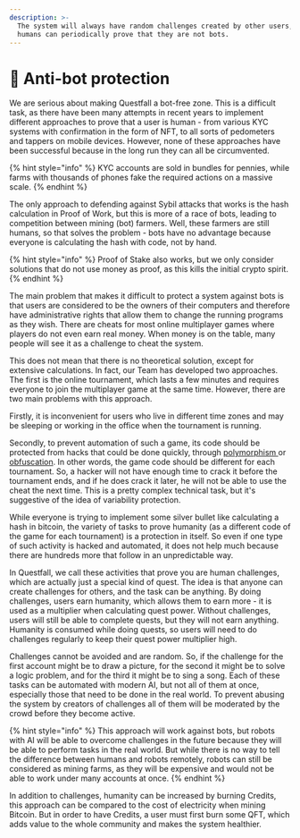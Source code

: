 ```yaml
---
description: >-
  The system will always have random challenges created by other users, so
  humans can periodically prove that they are not bots.
---
```


# 🤖 Anti-bot protection

We are serious about making Questfall a bot-free zone. This is a difficult task, as there have been many attempts in recent years to implement different approaches to prove that a user is human - from various KYC systems with confirmation in the form of NFT, to all sorts of pedometers and tappers on mobile devices. However, none of these approaches have been successful because in the long run they can all be circumvented.&#x20;

{% hint style="info" %}
KYC accounts are sold in bundles for pennies, while farms with thousands of phones fake the required actions on a massive scale.
{% endhint %}

The only approach to defending against Sybil attacks that works is the hash calculation in Proof of Work, but this is more of a race of bots, leading to competition between mining (bot) farmers. Well, these farmers are still humans, so that solves the problem - bots have no advantage because everyone is calculating the hash with code, not by hand.

{% hint style="info" %}
Proof of Stake also works, but we only consider solutions that do not use money as proof, as this kills the initial crypto spirit.
{% endhint %}

The main problem that makes it difficult to protect a system against bots is that users are considered to be the owners of their computers and therefore have administrative rights that allow them to change the running programs as they wish. There are cheats for most online multiplayer games where players do not even earn real money. When money is on the table, many people will see it as a challenge to cheat the system.

This does not mean that there is no theoretical solution, except for extensive calculations. In fact, our Team has developed two approaches. The first is the online tournament, which lasts a few minutes and requires everyone to join the multiplayer game at the same time. However, there are two main problems with this approach.

Firstly, it is inconvenient for users who live in different time zones and may be sleeping or working in the office when the tournament is running.&#x20;

Secondly, to prevent automation of such a game, its code should be protected from hacks that could be done quickly, through [polymorphism ](https://en.wikipedia.org/wiki/Polymorphic\_code)or [obfuscation](https://en.wikipedia.org/wiki/Obfuscation\_\(software\)). In other words, the game code should be different for each tournament. So, a hacker will not have enough time to crack it before the tournament ends, and if he does crack it later, he will not be able to use the cheat the next time. This is a pretty complex technical task, but it's suggestive of the idea of variability protection.

While everyone is trying to implement some silver bullet like calculating a hash in bitcoin, the variety of tasks to prove humanity (as a different code of the game for each tournament) is a protection in itself. So even if one type of such activity is hacked and automated, it does not help much because there are hundreds more that follow in an unpredictable way.

In Questfall, we call these activities that prove you are human challenges, which are actually just a special kind of quest. The idea is that anyone can create challenges for others, and the task can be anything. By doing challenges, users earn humanity, which allows them to earn more - it is used as a multiplier when calculating quest power. Without challenges, users will still be able to complete quests, but they will not earn anything. Humanity is consumed while doing quests, so users will need to do challenges regularly to keep their quest power multiplier high.

Challenges cannot be avoided and are random. So, if the challenge for the first account might be to draw a picture, for the second it might be to solve a logic problem, and for the third it might be to sing a song. Each of these tasks can be automated with modern AI, but not all of them at once, especially those that need to be done in the real world. To prevent abusing the system by creators of challenges all of them will be moderated by the crowd before they become active.

{% hint style="info" %}
This approach will work against bots, but robots with AI will be able to overcome challenges in the future because they will be able to perform tasks in the real world. But while there is no way to tell the difference between humans and robots remotely, robots can still be considered as mining farms, as they will be expensive and would not be able to work under many accounts at once.
{% endhint %}

In addition to challenges, humanity can be increased by burning Credits, this approach can be compared to the cost of electricity when mining Bitcoin. But in order to have Credits, a user must first burn some QFT, which adds value to the whole community and makes the system healthier.
